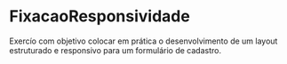 # FixacaoResponsividade
 Exercío com objetivo colocar em prática o desenvolvimento de um layout estruturado e responsivo para um formulário de cadastro. 
